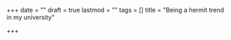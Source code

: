 +++
date = ""
draft = true
lastmod = ""
tags = []
title = "Being a hermit trend in my university"

+++
